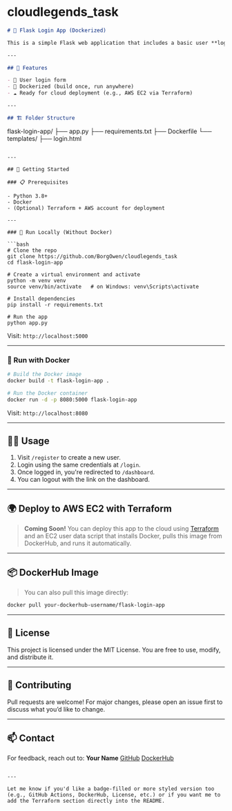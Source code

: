 # cloudlegends_task

```markdown
# 🔐 Flask Login App (Dockerized)

This is a simple Flask web application that includes a basic user **login** functionality. It's fully containerized with Docker, making it easy to run locally or deploy to the cloud (e.g., AWS EC2 with Terraform).

---

## 🌟 Features

- 📝 User login form
- 🐳 Dockerized (build once, run anywhere)
- ☁️ Ready for cloud deployment (e.g., AWS EC2 via Terraform)

---

## 🏗️ Folder Structure

```

flask-login-app/
├── app.py
├── requirements.txt
├── Dockerfile
└── templates/
├── login.html

````

---

## 🚀 Getting Started

### 📋 Prerequisites

- Python 3.8+
- Docker
- (Optional) Terraform + AWS account for deployment

---

### 🧪 Run Locally (Without Docker)

```bash
# Clone the repo
git clone https://github.com/BorgOwen/cloudlegends_task
cd flask-login-app

# Create a virtual environment and activate
python -m venv venv
source venv/bin/activate   # on Windows: venv\Scripts\activate

# Install dependencies
pip install -r requirements.txt

# Run the app
python app.py
````

Visit: `http://localhost:5000`

---

### 🐳 Run with Docker

```bash
# Build the Docker image
docker build -t flask-login-app .

# Run the Docker container
docker run -d -p 8080:5000 flask-login-app
```

Visit: `http://localhost:8080`

---

## 👨‍💻 Usage

1. Visit `/register` to create a new user.
2. Login using the same credentials at `/login`.
3. Once logged in, you're redirected to `/dashboard`.
4. You can logout with the link on the dashboard.

---

## 🌍 Deploy to AWS EC2 with Terraform

> **Coming Soon!** You can deploy this app to the cloud using [Terraform](https://www.terraform.io/) and an EC2 user data script that installs Docker, pulls this image from DockerHub, and runs it automatically.

---

## 📦 DockerHub Image

> You can also pull this image directly:

```bash
docker pull your-dockerhub-username/flask-login-app
```

---

## 📄 License

This project is licensed under the MIT License. You are free to use, modify, and distribute it.

---

## 🙌 Contributing

Pull requests are welcome! For major changes, please open an issue first to discuss what you’d like to change.

---

## 📫 Contact

For feedback, reach out to:
**Your Name**
[GitHub](https://github.com/yourusername)
[DockerHub](https://hub.docker.com/u/yourusername)

```

---

Let me know if you'd like a badge-filled or more styled version too (e.g., GitHub Actions, DockerHub, License, etc.) or if you want me to add the Terraform section directly into the README.
```
